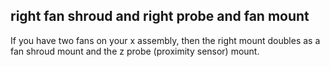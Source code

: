 ## right fan shroud and right probe and fan mount

If you have two fans on your x assembly, then the right mount doubles as a fan shroud mount and the z probe (proximity sensor) mount. 
